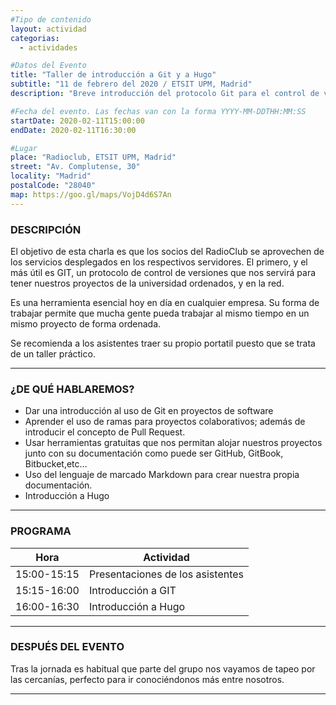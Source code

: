 ```yaml
---
#Tipo de contenido
layout: actividad
categorias:
  - actividades

#Datos del Evento
title: "Taller de introducción a Git y a Hugo"
subtitle: "11 de febrero del 2020 / ETSIT UPM, Madrid"
description: "Breve introducción del protocolo Git para el control de versiones en nuestros proyectos de la universidad, y una iniciación al software Hugo para crear blogs"   #Descripción para el correo electrónico

#Fecha del evento. Las fechas van con la forma YYYY-MM-DDTHH:MM:SS
startDate: 2020-02-11T15:00:00
endDate: 2020-02-11T16:30:00

#Lugar
place: "Radioclub, ETSIT UPM, Madrid"
street: "Av. Complutense, 30"
locality: "Madrid"
postalCode: "28040"
map: https://goo.gl/maps/VojD4d6S7An
---
```


### DESCRIPCIÓN

El objetivo de esta charla es que los socios del RadioClub se aprovechen de los servicios desplegados en los respectivos servidores. El primero, y el más útil es GIT, un protocolo de control de versiones que nos servirá para tener nuestros proyectos de la universidad ordenados, y en la red.

Es una herramienta esencial hoy en día en cualquier empresa. Su forma de trabajar permite que mucha gente pueda trabajar al mismo tiempo en un mismo proyecto de forma ordenada.

Se recomienda a los asistentes traer su propio portatil puesto que se trata de un taller práctico.

---

### ¿DE QUÉ HABLAREMOS?

* Dar una introducción al uso de Git en proyectos de software
* Aprender el uso de ramas para proyectos colaborativos; además de introducir el concepto de Pull Request.
* Usar herramientas gratuitas que nos permitan alojar nuestros proyectos junto con su documentación como puede ser GitHub, GitBook, Bitbucket,etc…
* Uso del lenguaje de marcado Markdown para crear nuestra propia documentación.
* Introducción a Hugo

---

### PROGRAMA

| Hora | Actividad |
|---|---|
| 15:00-15:15   | Presentaciones de los asistentes  |
| 15:15-16:00   | Introducción a GIT |
| 16:00-16:30   | Introducción a Hugo |

---

### DESPUÉS DEL EVENTO

Tras la jornada es habitual que parte del grupo nos vayamos de tapeo por las cercanías, perfecto para ir conociéndonos más entre nosotros.

---
